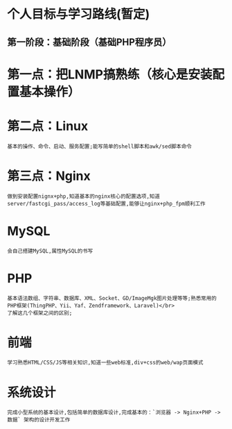 # 个人目标与学习路线(暂定)

## 第一阶段：基础阶段（基础PHP程序员）
# 第一点：把LNMP搞熟练（核心是安装配置基本操作）
# 第二点：Linux
    基本的操作、命令、启动、服务配置;能写简单的shell脚本和awk/sed脚本命令
# 第三点：Nginx
    做到安装配置nignx+php,知道基本的nginx核心的配置选项,知道server/fastcgi_pass/access_log等基础配置,能够让nginx+php_fpm顺利工作
# MySQL
    会自己搭建MySQL,属性MySQL的书写
# PHP
    基本语法数组、字符串、数据库、XML、Socket、GD/ImageMgk图片处理等等;熟悉常用的PHP框架(ThingPHP、Yii、Yaf、Zendframework、Laravel)</br>
    了解这几个框架之间的区别;
# 前端
    学习熟悉HTML/CSS/JS等相关知识,知道一些web标准,div+css的web/wap页面模式
# 系统设计
    完成小型系统的基本设计,包括简单的数据库设计,完成基本的：`浏览器 -> Nginx+PHP -> 数据` 架构的设计开发工作
    
